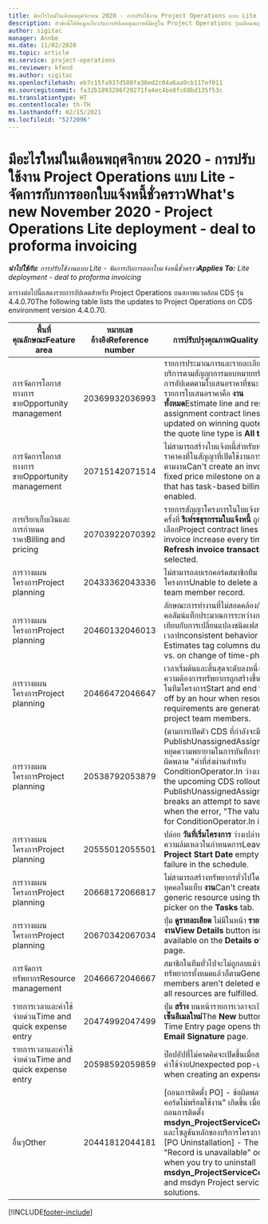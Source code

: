 ```yaml
---
title: มีอะไรใหม่ในเดือนพฤศจิกายน 2020 - การปรับใช้งาน Project Operations แบบ Lite - จัดการกับการออกใบแจ้งหนี้ชั่วคราว
description: หัวข้อนี้ให้ข้อมูลเกี่ยวกับการอัปเดตคุณภาพที่มีอยู่ใน Project Operations รุ่นเดือนพฤศจิกายน 2020 สำหรับการปรับใช้งาน Project Operations แบบ Lite - จัดการกับการออกใบแจ้งหนี้ชั่วคราว
author: sigitac
manager: Annbe
ms.date: 11/02/2020
ms.topic: article
ms.service: project-operations
ms.reviewer: kfend
ms.author: sigitac
ms.openlocfilehash: eb7c15fa937d508fa30ed2c04a6aa9cb117ef011
ms.sourcegitcommit: fa32b1893286f20271fa4ec4be8fc68bd135f53c
ms.translationtype: HT
ms.contentlocale: th-TH
ms.lasthandoff: 02/15/2021
ms.locfileid: "5272096"
---
```

# <a name="whats-new-november-2020---project-operations-lite-deployment---deal-to-proforma-invoicing"></a><span data-ttu-id="60c91-103">มีอะไรใหม่ในเดือนพฤศจิกายน 2020 - การปรับใช้งาน Project Operations แบบ Lite - จัดการกับการออกใบแจ้งหนี้ชั่วคราว</span><span class="sxs-lookup"><span data-stu-id="60c91-103">What's new November 2020 - Project Operations Lite deployment - deal to proforma invoicing</span></span>

<span data-ttu-id="60c91-104">_**นำไปใช้กับ:** การปรับใช้งานแบบ Lite - จัดการกับการออกใบแจ้งหนี้ชั่วคราว_</span><span class="sxs-lookup"><span data-stu-id="60c91-104">_**Applies To:** Lite deployment - deal to proforma invoicing_</span></span>

<span data-ttu-id="60c91-105">ตารางต่อไปนี้แสดงรายการอัปเดตสำหรับ Project Operations บนสภาพแวดล้อม CDS รุ่น 4.4.0.70</span><span class="sxs-lookup"><span data-stu-id="60c91-105">The following table lists the updates to Project Operations on CDS environment version 4.4.0.70.</span></span>

| <span data-ttu-id="60c91-106">พื้นที่คุณลักษณะ</span><span class="sxs-lookup"><span data-stu-id="60c91-106">Feature area</span></span>                 | <span data-ttu-id="60c91-107">หมายเลขอ้างอิง</span><span class="sxs-lookup"><span data-stu-id="60c91-107">Reference number</span></span> | <span data-ttu-id="60c91-108">การปรับปรุงคุณภาพ</span><span class="sxs-lookup"><span data-stu-id="60c91-108">Quality update</span></span>                                                                                                                                                                    |
|------------------------------|------------------|-----------------------------------------------------------------------------------------------------------------------------------------------------------------------------------|
| <span data-ttu-id="60c91-109">  การจัดการโอกาสทางการขาย</span><span class="sxs-lookup"><span data-stu-id="60c91-109">Opportunity management</span></span>       | <span data-ttu-id="60c91-110">2036993</span><span class="sxs-lookup"><span data-stu-id="60c91-110">2036993</span></span>          | <span data-ttu-id="60c91-111">รายการประมาณการและรายละเอียดการให้บริการตามสัญญาการมอบหมายทรัพยากรได้รับการอัปเดตตามใบเสนอราคาที่ชนะ เมื่อประเภทรายการใบเสนอราคาคือ **งานทั้งหมด**</span><span class="sxs-lookup"><span data-stu-id="60c91-111">Estimate line and resource   assignment contract lines are updated on winning quotes when the quote line   type is **All tasks**.</span></span>                                                 |
| <span data-ttu-id="60c91-112">  การจัดการโอกาสทางการขาย</span><span class="sxs-lookup"><span data-stu-id="60c91-112">Opportunity management</span></span>       | <span data-ttu-id="60c91-113">2071514</span><span class="sxs-lookup"><span data-stu-id="60c91-113">2071514</span></span>          | <span data-ttu-id="60c91-114">ไม่สามารถสร้างใบแจ้งหนี้สำหรับหลักเป้าหมายราคาคงที่ในสัญญาที่เปิดใช้งานการเรียกเก็บเงินตามงาน</span><span class="sxs-lookup"><span data-stu-id="60c91-114">Can't create an invoice for a   fixed price milestone on a contract that has task-based billing enabled.</span></span>                                                                          |
| <span data-ttu-id="60c91-115">การเรียกเก็บเงินและการกำหนดราคา</span><span class="sxs-lookup"><span data-stu-id="60c91-115">Billing and pricing</span></span>          | <span data-ttu-id="60c91-116">2070392</span><span class="sxs-lookup"><span data-stu-id="60c91-116">2070392</span></span>          | <span data-ttu-id="60c91-117">รายการสัญญาโครงการในใบแจ้งหนี้เพิ่มขึ้นทุกครั้งที่ **รีเฟรชธุรกรรมใบแจ้งหนี้** ถูกเลือก</span><span class="sxs-lookup"><span data-stu-id="60c91-117">Project contract lines on the   invoice increase every time **Refresh invoice transactions** is   selected.</span></span>                                                                       |
| <span data-ttu-id="60c91-118">การวางแผนโครงการ</span><span class="sxs-lookup"><span data-stu-id="60c91-118">Project planning</span></span>             | <span data-ttu-id="60c91-119">2043336</span><span class="sxs-lookup"><span data-stu-id="60c91-119">2043336</span></span>          | <span data-ttu-id="60c91-120">ไม่สามารถลบเรกคอร์ดสมาชิกทีมโครงการ</span><span class="sxs-lookup"><span data-stu-id="60c91-120">Unable to delete a project team member record.</span></span>                                                                                                                                    |
| <span data-ttu-id="60c91-121">การวางแผนโครงการ</span><span class="sxs-lookup"><span data-stu-id="60c91-121">Project planning</span></span>             | <span data-ttu-id="60c91-122">2046013</span><span class="sxs-lookup"><span data-stu-id="60c91-122">2046013</span></span>          | <span data-ttu-id="60c91-123">ลักษณะการทำงานที่ไม่สอดคล้องกันสำหรับคอลัมน์แท็กประมาณการระหว่างการโหลดเทียบกับการเปลี่ยนแปลงชนิดเฟสเวลา</span><span class="sxs-lookup"><span data-stu-id="60c91-123">Inconsistent behavior for   Estimates tag columns during load vs. on change of time-phase type.</span></span>                                                                                   |
| <span data-ttu-id="60c91-124">การวางแผนโครงการ</span><span class="sxs-lookup"><span data-stu-id="60c91-124">Project planning</span></span>             | <span data-ttu-id="60c91-125">2046647</span><span class="sxs-lookup"><span data-stu-id="60c91-125">2046647</span></span>          | <span data-ttu-id="60c91-126">เวลาเริ่มต้นและสิ้นสุดจะดับลงหนึ่งชั่วโมง เมื่อความต้องการทรัพยากรถูกสร้างขึ้นจากสมาชิกในทีมโครงการ</span><span class="sxs-lookup"><span data-stu-id="60c91-126">Start and end times are off by   an hour when resource requirements are generated from project team members.</span></span>                                                                      |
| <span data-ttu-id="60c91-127">การวางแผนโครงการ</span><span class="sxs-lookup"><span data-stu-id="60c91-127">Project planning</span></span>             | <span data-ttu-id="60c91-128">2053879</span><span class="sxs-lookup"><span data-stu-id="60c91-128">2053879</span></span>          | <span data-ttu-id="60c91-129">(ตามการเปิดตัว CDS ที่กำลังจะมีขึ้น) PublishUnassignedAssignments หยุดความพยายามในการบันทึกงานเมื่อเกิดข้อผิดพลาด "ค่าที่ส่งผ่านสำหรับ ConditionOperator.In ว่างเปล่า"</span><span class="sxs-lookup"><span data-stu-id="60c91-129">(Per the upcoming CDS   rollout)   PublishUnassignedAssignments   breaks an attempt to save a task when  the error, "The   value passed for ConditionOperator.In is   empty."</span></span> |
| <span data-ttu-id="60c91-130">การวางแผนโครงการ</span><span class="sxs-lookup"><span data-stu-id="60c91-130">Project planning</span></span>             | <span data-ttu-id="60c91-131">2055501</span><span class="sxs-lookup"><span data-stu-id="60c91-131">2055501</span></span>          | <span data-ttu-id="60c91-132">ปล่อย **วันที่เริ่มโครงการ** ว่างเปล่าทำให้เกิดความล้มเหลวในกำหนดการ</span><span class="sxs-lookup"><span data-stu-id="60c91-132">Leaving the **Project Start   Date** empty causes a failure in the schedule.</span></span>                                                                                                      |
| <span data-ttu-id="60c91-133">การวางแผนโครงการ</span><span class="sxs-lookup"><span data-stu-id="60c91-133">Project planning</span></span>             | <span data-ttu-id="60c91-134">2066817</span><span class="sxs-lookup"><span data-stu-id="60c91-134">2066817</span></span>          | <span data-ttu-id="60c91-135">ไม่สามารถสร้างทรัพยากรทั่วไปโดยใช้ตัวเลือกบุคคลในแท็บ **งาน**</span><span class="sxs-lookup"><span data-stu-id="60c91-135">Can't create a generic   resource   using the people picker on   the **Tasks** tab.</span></span>                                                                                               |
| <span data-ttu-id="60c91-136">การวางแผนโครงการ</span><span class="sxs-lookup"><span data-stu-id="60c91-136">Project planning</span></span>             | <span data-ttu-id="60c91-137">2067034</span><span class="sxs-lookup"><span data-stu-id="60c91-137">2067034</span></span>          | <span data-ttu-id="60c91-138">ปุ่ม **ดูรายละเอียด** ไม่มีในหน้า **รายละเอียดของงาน**</span><span class="sxs-lookup"><span data-stu-id="60c91-138">**View Details** button isn't available on the **Details of Task** page.</span></span>                                                                                                         |
| <span data-ttu-id="60c91-139">การจัดการทรัพยากร</span><span class="sxs-lookup"><span data-stu-id="60c91-139">Resource management</span></span>          | <span data-ttu-id="60c91-140">2046667</span><span class="sxs-lookup"><span data-stu-id="60c91-140">2046667</span></span>          | <span data-ttu-id="60c91-141">สมาชิกในทีมทั่วไปจะไม่ถูกลบแม้ว่าจะเติมทรัพยากรทั้งหมดแล้วก็ตาม</span><span class="sxs-lookup"><span data-stu-id="60c91-141">Generic team members aren't   deleted even after all resources are fulfilled.</span></span>                                                                                                     |
| <span data-ttu-id="60c91-142">รายการเวลาและค่าใช้จ่ายด่วน</span><span class="sxs-lookup"><span data-stu-id="60c91-142">Time and quick expense entry</span></span> | <span data-ttu-id="60c91-143">2047499</span><span class="sxs-lookup"><span data-stu-id="60c91-143">2047499</span></span>          | <span data-ttu-id="60c91-144">ปุ่ม **สร้าง** บนหน้ารายการเวลาจะเปิดหน้า **ลายเซ็นอีเมลใหม่**</span><span class="sxs-lookup"><span data-stu-id="60c91-144">The **New** button on the Time   Entry page opens the **New Email Signature** page.</span></span>                                                                                               |
| <span data-ttu-id="60c91-145">รายการเวลาและค่าใช้จ่ายด่วน</span><span class="sxs-lookup"><span data-stu-id="60c91-145">Time and quick expense entry</span></span> | <span data-ttu-id="60c91-146">2059859</span><span class="sxs-lookup"><span data-stu-id="60c91-146">2059859</span></span>          | <span data-ttu-id="60c91-147">ป๊อปอัปที่ไม่คาดคิดจะเปิดขึ้นเมื่อสร้างรายการค่าใช้จ่าย</span><span class="sxs-lookup"><span data-stu-id="60c91-147">Unexpected   pop-up opens when creating an expense entry.</span></span>                                                                                                                         |
| <span data-ttu-id="60c91-148">อื่นๆ</span><span class="sxs-lookup"><span data-stu-id="60c91-148">Other</span></span>                        | <span data-ttu-id="60c91-149">2044181</span><span class="sxs-lookup"><span data-stu-id="60c91-149">2044181</span></span>          | <span data-ttu-id="60c91-150">[ถอนการติดตั้ง PO] - ข้อผิดพลาด "เรกคอร์ดไม่พร้อมใช้งาน" เกิดขึ้น เมื่อคุณพยายามถอนการติดตั้ง  **msdyn_ProjectServiceCore_Patch** และโซลูชันหลักของบริการโครงการ msdyn </span><span class="sxs-lookup"><span data-stu-id="60c91-150">[PO Uninstallation] - The error,   "Record is unavailable" occurs when you try to uninstall   **msdyn_ProjectServiceCore_Patch** and msdyn Project service core solutions.</span></span>        |


[!INCLUDE[footer-include](../../includes/footer-banner.md)]